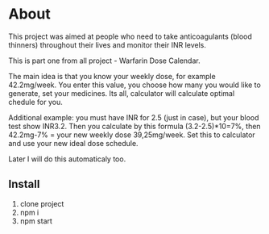 # About

This project was aimed at people who need to take anticoagulants (blood thinners) throughout their lives and monitor their INR levels.

This is part one from all project - Warfarin Dose Calendar.

The main idea is that you know your weekly dose, for example 42.2mg/week. You enter this value, you choose how many you would like to generate, set your medicines. Its all, calculator will calculate optimal chedule for you.

Additional example: you must have INR for 2.5 (just in case), but your blood test show INR3.2. Then you calculate by this formula (3.2-2.5)*10=7%, then 42.2mg-7% = your new weekly dose 39,25mg/week. Set this to calculator and use your new ideal dose schedule.

Later I will do this automaticaly too.

## Install

1. clone project
2. npm i
3. npm start
